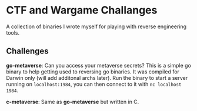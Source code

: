 # CTF and Wargame Challanges

A collection of binaries I wrote myself for playing with reverse engineering tools.

## Challenges

**go-metaverse**: Can you access your metaverse secrets? This is a simple go binary to help getting used to reversing go binaries. It was compiled for Darwin only (will add additonal archs later). Run the binary to start a server running on `localhost:1984`, you can then connect to it with `nc localhost 1984`.

**c-metaverse**: Same as **go-metaverse** but written in C.
